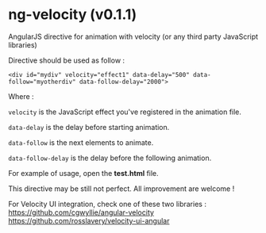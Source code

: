 ng-velocity     (v0.1.1)
===========

AngularJS directive for animation with velocity (or any third party JavaScript libraries)

Directive should be used as follow :

`<div id="mydiv" velocity="effect1" data-delay="500" data-follow="myotherdiv" data-follow-delay="2000">`

Where :

<code>velocity</code> is the JavaScript effect you've registered in the animation file.

<code>data-delay</code> is the delay before starting animation.

<code>data-follow</code> is the next elements to animate.

<code>data-follow-delay</code> is the delay before the following animation.

For example of usage, open the __test.html__ file.

This directive may be still not perfect. All improvement are welcome !


For Velocity UI integration, check one of these two libraries : <br>
https://github.com/cgwyllie/angular-velocity <br>
https://github.com/rosslavery/velocity-ui-angular
